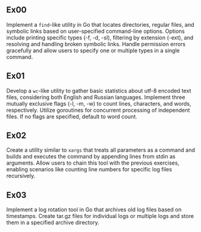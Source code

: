 ## Ex00
Implement a `find`-like utility in Go that locates directories, regular files, 
and symbolic links based on user-specified command-line options. Options 
include printing specific types (-f, -d, -sl), filtering by extension (-ext), 
and resolving and handling broken symbolic links. Handle permission errors 
gracefully and allow users to specify one or multiple types in a single command.

## Ex01
Develop a `wc`-like utility to gather basic statistics about utf-8 encoded text 
files, considering both English and Russian languages. Implement three mutually 
exclusive flags (-l, -m, -w) to count lines, characters, and words, respectively. 
Utilize goroutines for concurrent processing of independent files. If no flags are 
specified, default to word count.

## Ex02
Create a utility similar to `xargs` that treats all parameters as a command and 
builds and executes the command by appending lines from stdin as arguments. Allow 
users to chain this tool with the previous exercises, enabling scenarios like 
counting line numbers for specific log files recursively.

## Ex03
Implement a log rotation tool in Go that archives old log files based on timestamps. 
Create tar.gz files for individual logs or multiple logs and store them in a specified 
archive directory.